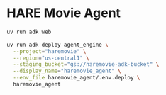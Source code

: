 # HARE Movie Agent

```bash
uv run adk web
```

```bash
uv run adk deploy agent_engine \
  --project="haremovie" \
  --region="us-central1" \
  --staging_bucket="gs://haremovie-adk-bucket" \
  --display_name="haremovie_agent" \
  --env_file haremovie_agent/.env.deploy \
  haremovie_agent
```
